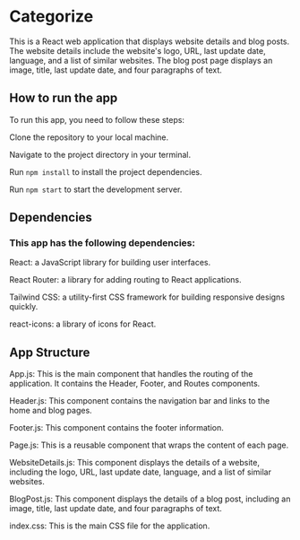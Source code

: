 # Categorize
This is a React web application that displays website details and blog posts. The website details include the website's logo, URL, last update date, language, and a list of similar websites. The blog post page displays an image, title, last update date, and four paragraphs of text.

## How to run the app
To run this app, you need to follow these steps:

Clone the repository to your local machine. 

Navigate to the project directory in your terminal. 

Run `npm install` to install the project dependencies. 

Run `npm start` to start the development server. 

## Dependencies
### This app has the following dependencies:

React: a JavaScript library for building user interfaces.

React Router: a library for adding routing to React applications.

Tailwind CSS: a utility-first CSS framework for building responsive designs quickly.

react-icons: a library of icons for React.

## App Structure
App.js: This is the main component that handles the routing of the application. It contains the Header, Footer, and Routes components.

Header.js: This component contains the navigation bar and links to the home and blog pages.

Footer.js: This component contains the footer information.

Page.js: This is a reusable component that wraps the content of each page.

WebsiteDetails.js: This component displays the details of a website, including the logo, URL, last update date, language, and a list of similar websites.

BlogPost.js: This component displays the details of a blog post, including an image, title, last update date, and four paragraphs of text.

index.css: This is the main CSS file for the application.
